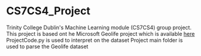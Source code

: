 # CS7CS4_Project
Trinity College Dublin's Machine Learning module (CS7CS4) group project. This project is based ont he Microsoft Geolife project which is available [here](https://www.microsoft.com/en-us/download/details.aspx?id=52367)
ProjectCode.py is used to interpret on the dataset
Project main folder is used to parse the Geolife dataset

